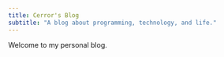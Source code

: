 ```yaml
---
title: Cerror's Blog
subtitle: "A blog about programming, technology, and life."
---
```


Welcome to my personal blog.